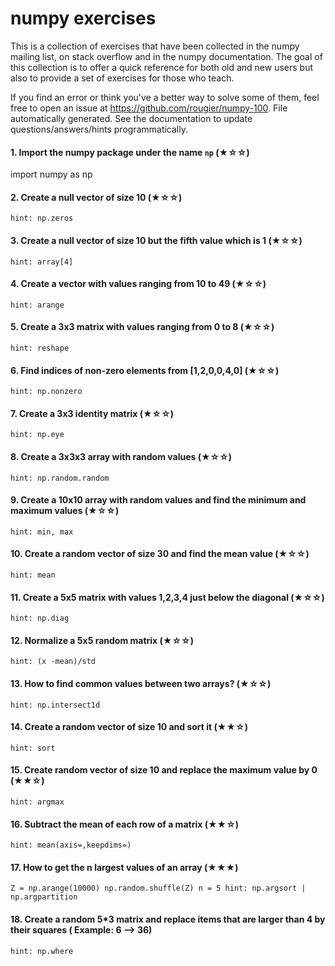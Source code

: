 

# numpy exercises

This is a collection of exercises that have been collected in the numpy mailing list, on stack overflow
and in the numpy documentation. The goal of this collection is to offer a quick reference for both old
and new users but also to provide a set of exercises for those who teach.


If you find an error or think you've a better way to solve some of them, feel
free to open an issue at <https://github.com/rougier/numpy-100>.
File automatically generated. See the documentation to update questions/answers/hints programmatically.

#### 1. Import the numpy package under the name `np` (★☆☆)
import numpy as np

#### 2. Create a null vector of size 10 (★☆☆)
`hint: np.zeros`

#### 3. Create a null vector of size 10 but the fifth value which is 1 (★☆☆)
`hint: array[4]`

#### 4. Create a vector with values ranging from 10 to 49 (★☆☆)
`hint: arange`

#### 5. Create a 3x3 matrix with values ranging from 0 to 8 (★☆☆)
`hint: reshape`

#### 6. Find indices of non-zero elements from [1,2,0,0,4,0] (★☆☆)
`hint: np.nonzero`

#### 7. Create a 3x3 identity matrix (★☆☆)
`hint: np.eye`

#### 8. Create a 3x3x3 array with random values (★☆☆)
`hint: np.random.random`

#### 9. Create a 10x10 array with random values and find the minimum and maximum values (★☆☆)
`hint: min, max`

#### 10. Create a random vector of size 30 and find the mean value (★☆☆)
`hint: mean`

#### 11. Create a 5x5 matrix with values 1,2,3,4 just below the diagonal (★☆☆)
`hint: np.diag`

#### 12. Normalize a 5x5 random matrix (★☆☆)
`hint: (x -mean)/std`

#### 13. How to find common values between two arrays? (★☆☆)
`hint: np.intersect1d`

#### 14. Create a random vector of size 10 and sort it (★★☆)
`hint: sort`

#### 15. Create random vector of size 10 and replace the maximum value by 0 (★★☆)
`hint: argmax`

#### 16. Subtract the mean of each row of a matrix (★★☆)
`hint: mean(axis=,keepdims=)`

#### 17. How to get the n largest values of an array (★★★)
`Z = np.arange(10000)
np.random.shuffle(Z)
n = 5
hint: np.argsort | np.argpartition`

#### 18. Create a random 5*3 matrix and replace items that are larger than 4 by their squares ( Example:  6 --> 36) 
`hint: np.where`
